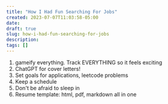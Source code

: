```yaml
---
title: "How I Had Fun Searching For Jobs"
created: 2023-07-07T11:03:58-05:00
date:
draft: true
slug: how-i-had-fun-searching-for-jobs
description:
tags: []
---
```


1. gameify everything. Track EVERYTHING so it feels exciting
2. ChatGPT for cover letters!
3. Set goals for applications, leetcode problems
4. Keep a schedule
5. Don't be afraid to sleep in
6. Resume template: html, pdf, markdown all in one
